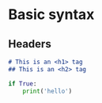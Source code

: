 # Basic syntax

## Headers

```markdown
# This is an <h1> tag
## This is an <h2> tag
```



```python
if True:
    print('hello')
```


